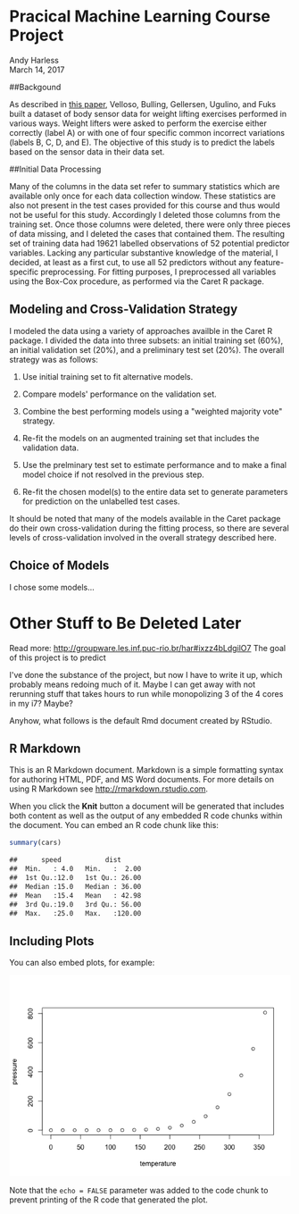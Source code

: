 # Pracical Machine Learning Course Project
Andy Harless  
March 14, 2017  

##Backgound

As described in [this paper](http://groupware.les.inf.puc-rio.br/public/papers/2013.Velloso.QAR-WLE.pdf), Velloso, Bulling, Gellersen, Ugulino, and Fuks built a dataset of body sensor data for weight lifting exercises performed in various ways.  Weight lifters were asked to perform the exercise either correctly (label A) or with one of four specific common incorrect variations (labels B, C, D, and E).  The objective of this study is to predict the labels based on the sensor data in their data set.

##Initial Data Processing

Many of the columns in the data set refer to summary statistics which are available only once for each data collection window.  These statistics are also not present in the test cases provided for this course and thus would not be useful for this study.  Accordingly I deleted those columns from the training set.  Once those columns were deleted, there were only three pieces of data missing, and I deleted the cases that contained them.  The resulting set of training data had 19621 labelled observations of 52 potential predictor variables.  Lacking any particular substantive knowledge of the material, I decided, at least as a first cut, to use all 52 predictors without any feature-specific preprocessing.  For fitting purposes, I preprocessed all variables using the Box-Cox procedure, as performed via the Caret R package.

## Modeling and Cross-Validation Strategy

I modeled the data using a variety of approaches availble in the Caret R package.  I divided the data into three subsets:  an initial training set (60%), an initial validation set (20%), and a preliminary test set (20%).  The overall strategy was as follows:

1. Use initial training set to fit alternative models.

2. Compare models' performance on the validation set.

3. Combine the best performing models using a "weighted majority vote" strategy.

4. Re-fit the models on an augmented training set that includes the validation data.

5. Use the prelminary test set to estimate performance and to make a final model choice if not resolved in the previous step.

6. Re-fit the chosen model(s) to the entire data set to generate parameters for prediction on the unlabelled test cases.

It should be noted that many of the models available in the Caret package do their own cross-validation during the fitting process, so there are several levels of cross-validation involved in the overall strategy described here.

## Choice of Models

I chose some models...



# Other Stuff to Be Deleted Later







Read more: http://groupware.les.inf.puc-rio.br/har#ixzz4bLdgilO7
The goal of this project is to predict 



I've done the substance of the project, but now I have to write it up,
which probably means redoing much of it.  Maybe I can get away with not
rerunning stuff that takes hours to run while monopolizing 3 of the 4 cores
in my i7?  Maybe?

Anyhow, what follows is the default Rmd document created by RStudio.



## R Markdown

This is an R Markdown document. Markdown is a simple formatting syntax for authoring HTML, PDF, and MS Word documents. For more details on using R Markdown see <http://rmarkdown.rstudio.com>.

When you click the **Knit** button a document will be generated that includes both content as well as the output of any embedded R code chunks within the document. You can embed an R code chunk like this:


```r
summary(cars)
```

```
##      speed           dist       
##  Min.   : 4.0   Min.   :  2.00  
##  1st Qu.:12.0   1st Qu.: 26.00  
##  Median :15.0   Median : 36.00  
##  Mean   :15.4   Mean   : 42.98  
##  3rd Qu.:19.0   3rd Qu.: 56.00  
##  Max.   :25.0   Max.   :120.00
```

## Including Plots

You can also embed plots, for example:

![](index_files/figure-html/pressure-1.png)<!-- -->

Note that the `echo = FALSE` parameter was added to the code chunk to prevent printing of the R code that generated the plot.
